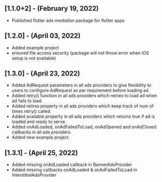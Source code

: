 ## [1.1.0+2] - (February 19, 2022)

* Published flutter ads mediation package for flutter apps

## [1.2.0] - (April 03, 2022)

* Added example project 
* ensured file access security (package will not throw error when IOS setup is not available)

## [1.3.0] - (April 23, 2022)

* Added AdRequest parameters in all ads providers to give flexibility to users to configure AdRequest as per requirement before loading ad.
* Added retry() function in all ads providers which retries to load ad when ad fails to load.
* Added retires property in all ads providers which keep track of num of times retry() called.
* Added available property in all ads providers which returns true if ad is loaded and ready to serve. 
* Added onAdLoaded, onAdFailedToLoad, onAdOpened and onAdClosed callbacks in all ads providers.
* Added new example project.
  
## [1.3.1] - (April 25, 2022)

* Added missing onAdLoaded callback in BannerAdsProvider
* Added missing callbacks onAdLoaded & onAdFailedToLoad in InterstitialAdsProvider 